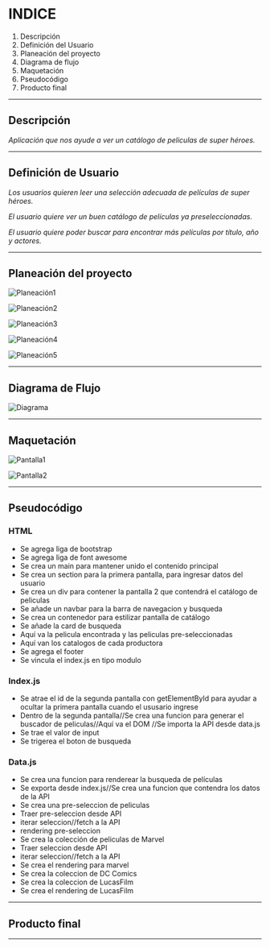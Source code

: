 # **INDICE**

1. Descripción
2. Definición del Usuario
3. Planeación del proyecto
4. Diagrama de flujo
5. Maquetación
6. Pseudocódigo
7. Producto final

---

## **Descripción**

_Aplicación que nos ayude a ver un catálogo de peliculas de super héroes._

---

## **Definición de Usuario**

_Los usuarios quieren leer una selección adecuada de películas de super héroes._

_El usuario quiere ver un buen catálogo de películas ya preseleccionadas._

_El usuario quiere poder buscar para encontrar más películas por título, año y actores._

---

## **Planeación del proyecto**

![Planeación1](./assets/1.Planning.png)

![Planeación2](./assets/2.Planning.png)

![Planeación3](./assets/3.Planning.png)

![Planeación4](./assets/4.Planning.png)

![Planeación5](./assets/5.Planning.png)

---

## **Diagrama de Flujo**

![Diagrama](./assets/Mexflix.png)

---

## **Maquetación**

![Pantalla1](./assets/pantalla1.png)

![Pantalla2](./assets/pantalla2.png)

---

## **Pseudocódigo**

### HTML

* Se agrega liga de bootstrap
* Se agrega liga de font awesome
* Se crea un main para mantener unido el contenido principal
* Se crea un section para la primera pantalla, para ingresar datos del usuario
* Se crea un div para contener la pantalla 2 que contendrá el catálogo de peliculas
* Se añade un navbar para la barra de navegacion y busqueda
* Se crea un contenedor para estilizar pantalla de catálogo
* Se añade la card de busqueda
* Aquí va la pelicula encontrada y las peliculas pre-seleccionadas
* Aquí van los catalogos de cada productora
* Se agrega el footer
* Se vincula el index.js en tipo modulo

### Index.js

* Se atrae el id de la segunda pantalla con getElementById para ayudar a ocultar la primera pantalla cuando el ususario ingrese
* Dentro de la segunda pantalla//Se crea una funcion para generar el buscador de peliculas//Aquí va el DOM //Se importa la API desde data.js
* Se trae el valor de input
* Se trigerea el boton de busqueda

### Data.js

* Se crea una funcion para renderear la busqueda de películas
* Se exporta desde index.js//Se crea una funcion que contendra los datos de la API
* Se crea una pre-seleccion de peliculas
* Traer pre-seleccion desde API
* iterar seleccion//fetch a la API
* rendering pre-seleccion
* Se crea la colección de peliculas de Marvel
* Traer seleccion desde API
* iterar seleccion//fetch a la API
* Se crea el rendering para marvel
* Se crea la coleccion de DC Comics
* Se crea la coleccion de LucasFilm
* Se crea el rendering de LucasFilm

---

## **Producto final**

---
